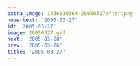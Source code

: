 ```yaml
---
extra_image: 1436810364-20050327after.png
hovertext: '2005-03-27'
id: '2005-03-27'
image: 20050327.gif
next: '2005-03-28'
prev: '2005-03-26'
title: '2005-03-27'
---
```

